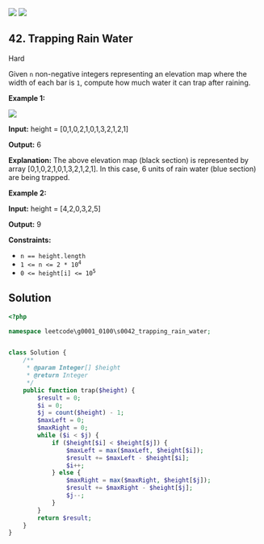 [![](https://img.shields.io/github/stars/LeetCode-in-Ruby/LeetCode-in-Ruby?label=Stars&style=flat-square)](https://github.com/LeetCode-in-Ruby/LeetCode-in-Ruby)
[![](https://img.shields.io/github/forks/LeetCode-in-Ruby/LeetCode-in-Ruby?label=Fork%20me%20on%20GitHub%20&style=flat-square)](https://github.com/LeetCode-in-Ruby/LeetCode-in-Ruby/fork)

## 42\. Trapping Rain Water

Hard

Given `n` non-negative integers representing an elevation map where the width of each bar is `1`, compute how much water it can trap after raining.

**Example 1:**

![](https://assets.leetcode.com/uploads/2018/10/22/rainwatertrap.png)

**Input:** height = [0,1,0,2,1,0,1,3,2,1,2,1]

**Output:** 6

**Explanation:** The above elevation map (black section) is represented by array [0,1,0,2,1,0,1,3,2,1,2,1]. In this case, 6 units of rain water (blue section) are being trapped. 

**Example 2:**

**Input:** height = [4,2,0,3,2,5]

**Output:** 9 

**Constraints:**

*   `n == height.length`
*   <code>1 <= n <= 2 * 10<sup>4</sup></code>
*   <code>0 <= height[i] <= 10<sup>5</sup></code>

## Solution

```php
<?php

namespace leetcode\g0001_0100\s0042_trapping_rain_water;


class Solution {
    /**
     * @param Integer[] $height
     * @return Integer
     */
    public function trap($height) {
        $result = 0;
        $i = 0;
        $j = count($height) - 1;
        $maxLeft = 0;
        $maxRight = 0;
        while ($i < $j) {
            if ($height[$i] < $height[$j]) {
                $maxLeft = max($maxLeft, $height[$i]);
                $result += $maxLeft - $height[$i];
                $i++;
            } else {
                $maxRight = max($maxRight, $height[$j]);
                $result += $maxRight - $height[$j];
                $j--;
            }
        }
        return $result;
    }
}
```